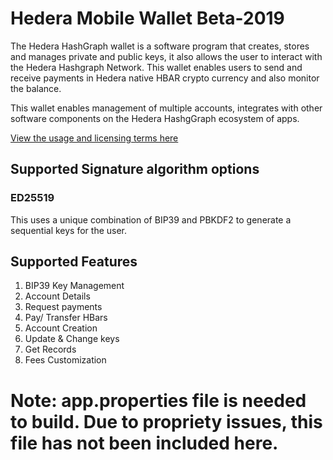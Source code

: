 # Hedera Mobile Wallet Beta-2019

The Hedera HashGraph wallet is a software program that creates, stores and manages private and public keys, it also allows the user to interact with the Hedera Hashgraph Network. This wallet enables users to send and receive payments in Hedera native HBAR crypto currency and also monitor the balance.

This wallet enables management of multiple accounts, integrates with other software components on the Hedera HashgGraph ecosystem of apps.

[View the usage and licensing terms here](license.txt)

## Supported Signature algorithm options

### ED25519

This uses a unique combination of BIP39 and PBKDF2 to generate a sequential keys for the user.

## Supported Features

1. BIP39 Key Management
2. Account Details
3. Request payments
4. Pay/ Transfer HBars
5. Account Creation
6. Update & Change keys
7. Get Records
8. Fees Customization

# Note: app.properties file is needed to build. Due to propriety issues, this file has not been included here.

